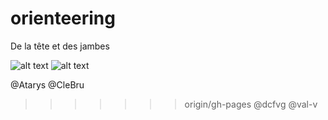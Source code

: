 # orienteering
De la tête et des jambes

![alt text](https://upload.wikimedia.org/wikipedia/commons/c/ce/Orienteering_symbol.svg)
![alt text](https://upload.wikimedia.org/wikipedia/commons/b/bb/Control_description.svg)

@Atarys
@CleBru
>>>>>>> origin/gh-pages
@dcfvg
@val-v